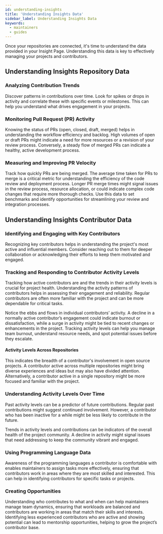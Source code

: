 ```yaml
---
id: understanding-insights
title: 'Understanding Insights Data'
sidebar_label: Understanding Insights Data
keywords:
  - maintainers
  - guides
---
```


Once your repositories are connected, it's time to understand the data provided in your Insight Page. Understanding this data is key to effectively managing your projects and contributors.

## Understanding Insights Repository Data

### Analyzing Contribution Trends

Discover patterns in contributions over time. Look for spikes or drops in activity and correlate these with specific events or milestones. This can help you understand what drives engagement in your projects.

### Monitoring Pull Request (PR) Activity

Knowing the status of PRs (open, closed, draft, merged) helps in understanding the workflow efficiency and backlog. High volumes of open or draft PRs might indicate a need for more resources or a revision of your review process. Conversely, a steady flow of merged PRs can indicate a healthy, active development process.

### Measuring and Improving PR Velocity

Track how quickly PRs are being merged. The average time taken for PRs to merge is a critical metric for understanding the efficiency of the code review and deployment process. Longer PR merge times might signal issues in the review process, resource allocation, or could indicate complex code changes that require more thorough checks. Use this data to set benchmarks and identify opportunities for streamlining your review and integration processes.

## Understanding Insights Contributor Data

### Identifying and Engaging with Key Contributors

Recognizing key contributors helps in understanding the project's most active and influential members. Consider reaching out to them for deeper collaboration or acknowledging their efforts to keep them motivated and engaged.

### Tracking and Responding to Contributor Activity Levels

Tracking how active contributors are and the trends in their activity levels is crucial for project health. Understanding the activity patterns of contributors helps in assessing their engagement and reliability. Regular contributors are often more familiar with the project and can be more dependable for critical tasks.

Notice the ebbs and flows in individual contributors’ activity. A decline in a normally active contributor’s engagement could indicate burnout or dissatisfaction, while a surge in activity might be tied to recent changes or enhancements in the project. Tracking activity levels can help you manage team burnout, understand resource needs, and spot potential issues before they escalate.

#### Activity Levels Across Repositories

This indicates the breadth of a contributor's involvement in open source projects. A contributor active across multiple repositories might bring diverse experiences and ideas but may also have divided attention. Alternatively, a contributor active in a single repository might be more focused and familiar with the project.

### Understanding Activity Levels Over Time

Past activity levels can be a predictor of future contributions. Regular past contributions might suggest continued involvement. However, a contributor who has been inactive for a while might be less likely to contribute in the future.

Trends in activity levels and contributions can be indicators of the overall health of the project community. A decline in activity might signal issues that need addressing to keep the community vibrant and engaged.

### Using Programming Language Data

Awareness of the programming languages a contributor is comfortable with enables maintainers to assign tasks more effectively, ensuring that contributors work in areas where they are most skilled and interested. This can help in identifying contributors for specific tasks or projects.

### Creating Opportunities

Understanding who contributes to what and when can help maintainers manage team dynamics, ensuring that workloads are balanced and contributors are working in areas that match their skills and interests. Identifying less experienced contributors who are active and showing potential can lead to mentorship opportunities, helping to grow the project’s contributor base.
